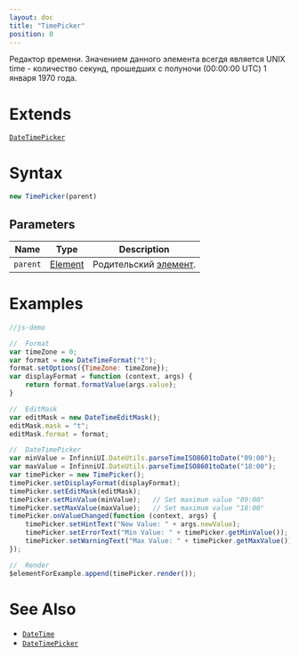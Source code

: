 ```yaml
---
layout: doc
title: "TimePicker"
position: 0
---
```


Редактор времени. Значением данного элемента всегдя является UNIX time - количество секунд, прошедших с полуночи (00:00:00 UTC) 1 января 1970 года.

# Extends

[`DateTimePicker`](../DateTimePicker/)

# Syntax

```js
new TimePicker(parent)
```

## Parameters

|Name|Type|Description|
|----|----|-----------|
|`parent`|[Element](../../Core/Elements/Element)|Родительский [элемент](../../Core/Elements/Element/).|

# Examples

```js
//js-demo

//  Format
var timeZone = 0;
var format = new DateTimeFormat("t");
format.setOptions({TimeZone: timeZone});
var displayFormat = function (context, args) {
    return format.formatValue(args.value);
}

//  EditMask
var editMask = new DateTimeEditMask();
editMask.mask = "t";
editMask.format = format;

//  DateTimePicker
var minValue = InfinniUI.DateUtils.parseTimeISO8601toDate("09:00");
var maxValue = InfinniUI.DateUtils.parseTimeISO8601toDate("18:00");
var timePicker = new TimePicker();
timePicker.setDisplayFormat(displayFormat);
timePicker.setEditMask(editMask);
timePicker.setMinValue(minValue);   // Set maximum value "09:00"
timePicker.setMaxValue(maxValue);   // Set maximum value "18:00"
timePicker.onValueChanged(function (context, args) {
    timePicker.setHintText("New Value: " + args.newValue);
    timePicker.setErrorText("Min Value: " + timePicker.getMinValue());
    timePicker.setWarningText("Max Value: " + timePicker.getMaxValue());
});

//  Render
$elementForExample.append(timePicker.render());
```

# See Also

* [`DateTime`](../DatePicker/)
* [`DateTimePicker`](../DateTimePicker/)

